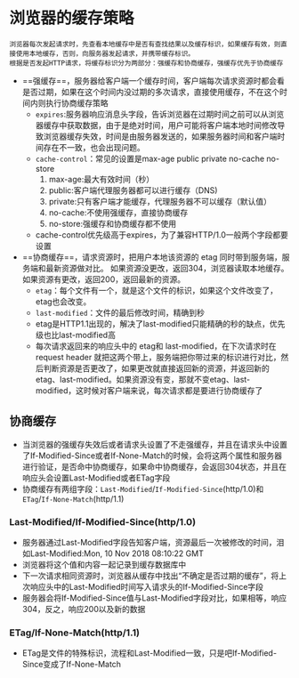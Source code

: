 # 浏览器的缓存策略
    浏览器每次发起请求时，先查看本地缓存中是否有查找结果以及缓存标识，如果缓存有效，则直接使用本地缓存，否则，向服务器发起请求，并携带缓存标识。
    根据是否发起HTTP请求，将缓存标识分为两部分：强缓存和协商缓存，强缓存优先于协商缓存
- ==强缓存==，服务器给客户端一个缓存时间，客户端每次请求资源时都会看是否过期，如果在这个时间内没过期的多次请求，直接使用缓存，不在这个时间内则执行协商缓存策略
    + `expires`:服务器响应消息头字段，告诉浏览器在过期时间之前可以从浏览器缓存中获取数据，由于是绝对时间，用户可能将客户端本地时间修改导致浏览器缓存失效，时间是由服务器发送的，如果服务器时间和客户端时间存在不一致，也会出现问题。
    + `cache-control`：常见的设置是max-age public private no-cache no-store
        1. max-age:最大有效时间（秒）
        2. public:客户端代理服务器都可以进行缓存（DNS)
        3. private:只有客户端才能缓存，代理服务器不可以缓存（默认值）
        4. no-cache:不使用强缓存，直接协商缓存
        5. no-store:强缓存和协商缓存都不使用
    + cache-control优先级高于expires，为了兼容HTTP/1.0一般两个字段都要设置
- ==协商缓存==，请求资源时，把用户本地该资源的 etag 同时带到服务端，服务端和最新资源做对比。
如果资源没更改，返回304，浏览器读取本地缓存。
如果资源有更改，返回200，返回最新的资源。
    + `etag`：每个文件有一个，就是这个文件的标识，如果这个文件改变了，etag也会改变。
    + `last-modified`：文件的最后修改时间，精确到秒
    + etag是HTTP1.1出现的，解决了last-modified只能精确的秒的缺点，优先级也比last-modified高
    + 每次请求返回来的响应头中的 etag和 last-modified，在下次请求时在 request header 就把这两个带上，服务端把你带过来的标识进行对比，然后判断资源是否更改了，如果更改就直接返回新的资源，并返回新的etag、last-modified。如果资源没有变，那就不变etag、last-modified，这时候对客户端来说，每次请求都是要进行协商缓存了
## 协商缓存
- 当浏览器的强缓存失效后或者请求头设置了不走强缓存，并且在请求头中设置了If-Modified-Since或者If-None-Match的时候，会将这两个属性和服务器进行验证，是否命中协商缓存，如果命中协商缓存，会返回304状态，并且在响应头会设置Last-Modified或者ETag字段
- 协商缓存有两组字段：`Last-Modified`/`If-Modified-Since`(http/1.0)和
                    `ETag`/`If-None-Match`(http/1.1)
### Last-Modified/If-Modified-Since(http/1.0)
- 服务器通过Last-Modified字段告知客户端，资源最后一次被修改的时间，泪如Last-Modified:Mon, 10 Nov 2018 08:10:22 GMT
- 浏览器将这个值和内容一起记录到缓存数据库中
- 下一次请求相同资源时，浏览器从缓存中找出“不确定是否过期的缓存”，将上次响应头中的Last-Modified时间写入请求头的If-Modified-Since字段
- 服务器会将If-Modified-Since值与Last-Modified字段对比，如果相等，响应304，反之，响应200以及新的数据
### ETag/If-None-Match(http/1.1)
- ETag是文件的特殊标识，流程和Last-Modified一致，只是吧If-Modified-Since变成了If-None-Match

